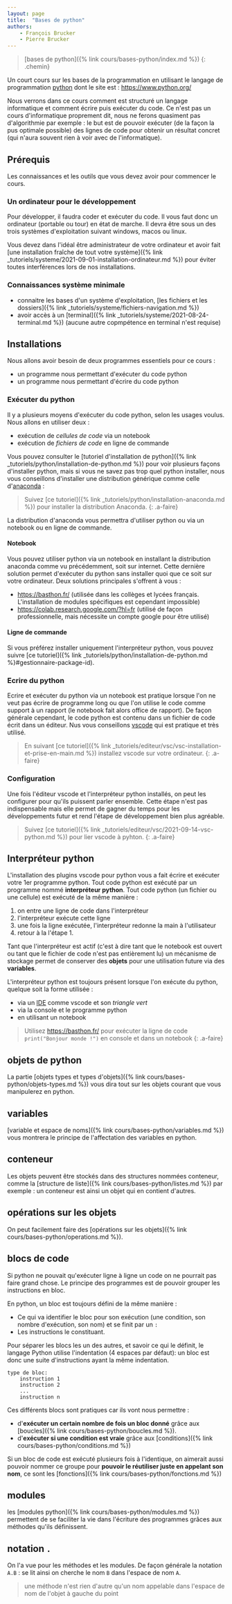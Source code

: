 ```yaml
---
layout: page
title:  "Bases de python"
authors: 
    - François Brucker
    - Pierre Brucker
---
```


> [bases de python]({% link cours/bases-python/index.md %})
{: .chemin}

Un court cours sur les bases de la programmation en utilisant le langage de programmation [python](https://fr.wikipedia.org/wiki/Python_(langage)) dont le site est : <https://www.python.org/>

Nous verrons dans ce cours comment est structuré un langage informatique et comment écrire puis exécuter du code. Ce n'est pas un cours d'informatique proprement dit, nous ne ferons quasiment pas d'algorithmie par exemple : le but est de pouvoir exécuter (de la façon la pus optimale possible) des lignes de code pour obtenir un résultat concret (qui n'aura souvent rien à voir avec de l'informatique).

## Prérequis

Les connaissances et les outils que vous devez avoir pour commencer le cours.

### Un ordinateur pour le développement

Pour développer, il faudra coder et exécuter du code. Il vous faut donc un ordinateur (portable ou tour) en état de marche. Il devra être sous un des trois systèmes d'exploitation suivant windows, macos ou linux.

Vous devez dans l'idéal être administrateur de votre ordinateur et avoir fait [une installation fraîche de tout votre système]({% link _tutoriels/systeme/2021-09-01-installation-ordinateur.md %}) pour éviter toutes interférences lors de nos installations.

### Connaissances système minimale

* connaitre les bases d'un système d'exploitation, [les fichiers et les dossiers]({% link _tutoriels/systeme/fichiers-navigation.md %})
* avoir accès à un [terminal]({% link _tutoriels/systeme/2021-08-24-terminal.md %}) (aucune autre copmpétence en terminal n'est requise)

## Installations

Nous allons avoir besoin de deux programmes essentiels pour ce cours :

* un programme nous permettant d'exécuter du code python
* un programme nous permettant d'écrire du code python

### Exécuter du python

Il y a plusieurs moyens d'exécuter du code python, selon les usages voulus. Nous allons en utiliser deux :

* exécution de *cellules de code* via un notebook
* exécution de *fichiers de code* en ligne de commande

Vous pouvez consulter le [tutoriel d'installation de python]({% link _tutoriels/python/installation-de-python.md %}) pour voir plusieurs façons d'installer python, mais si vous ne savez pas trop quel python installer, nous vous conseillons d'installer une distribution générique comme celle d'[anaconda](https://www.anaconda.com/products/distribution) :

> Suivez [ce tutoriel]({% link _tutoriels/python/installation-anaconda.md %}) pour installer la distribution Anaconda.
{: .a-faire}

La distribution d'anaconda vous permettra d'utiliser python ou via un notebook ou en ligne de commande.

#### Notebook

Vous pouvez utiliser python via un notebook en installant la distribution anaconda comme vu précédemment, soit sur internet. Cette dernière solution permet d'exécuter du python sans installer quoi que ce soit sur votre ordinateur. Deux solutions principales s'offrent à vous :

* <https://basthon.fr/> (utilisée dans les collèges et lycées français. L'installation de modules spécifiques est cependant impossible)
* <https://colab.research.google.com/?hl=fr> (utilisé de façon professionnelle, mais nécessite un compte google pour être utilisé)

#### Ligne de commande

Si vous préférez installer uniquement l'interpréteur python, vous pouvez suivre [ce tutoriel]({% link _tutoriels/python/installation-de-python.md %}#gestionnaire-package-id).

### Ecrire du python

Ecrire et exécuter du python via un notebook est pratique lorsque l'on ne veut pas écrire de programme long ou que l'on utilise le code comme support à un rapport (le notebook fait alors office de rapport). De façon générale cependant, le code python est contenu dans un fichier de code écrit dans un éditeur. Nus vous conseillons [vscode](https://code.visualstudio.com/) qui est pratique et très utilisé.

> En suivant [ce tutoriel]({% link _tutoriels/editeur/vsc/vsc-installation-et-prise-en-main.md %}) installez vscode sur votre ordinateur.
{: .a-faire}

### Configuration

Une fois l'éditeur vscode et l'interpréteur python installés, on peut les configurer pour qu'ils puissent parler ensemble. Cette étape n'est pas indispensable mais elle permet de gagner du temps pour les développements futur et rend l'étape de développement bien plus agréable.

> Suivez [ce tutoriel]({% link _tutoriels/editeur/vsc/2021-09-14-vsc-python.md %}) pour lier vscode à pyhton.
{: .a-faire}

## Interpréteur python

L'installation des plugins vscode pour python vous a fait écrire et exécuter votre 1er programme python. Tout code python est exécuté par un programme nommé **interpréteur python**. Tout code python (un fichier ou une cellule) est exécuté de la même manière :

1. on entre une ligne de code dans l'interpréteur
2. l'interpréteur exécute cette ligne
3. une fois la ligne exécutée, l'interpréteur redonne la main à l'utilisateur
4. retour à la l'étape 1.

Tant que l'interpréteur est actif (c'est à dire tant que le notebook est ouvert ou tant que le fichier de code n'est pas entièrement lu) un mécanisme de stockage permet de conserver des **objets** pour une utilisation future via des **variables**.

L'interpréteur python est toujours présent lorsque l'on exécute du python, quelque soit la forme utilisée :

* via un [IDE](https://fr.wikipedia.org/wiki/Environnement_de_d%C3%A9veloppement) comme vscode et son *triangle vert*
* via la console et le programme python
* en utilisant un notebook

> Utilisez <https://basthon.fr/> pour exécuter la ligne de code `print("Bonjour monde !")` en console et dans un notebook
{: .a-faire}

## objets de python

La partie [objets types et types d'objets]({% link cours/bases-python/objets-types.md %}) vous dira tout sur les objets courant que vous manipulerez en python.

## variables

[variable et espace de noms]({% link cours/bases-python/variables.md %}) vous montrera le principe de l'affectation des variables en python.

## conteneur

Les objets peuvent être stockés dans des structures nommées conteneur, comme la [structure de liste]({% link cours/bases-python/listes.md %}) par exemple : un conteneur est ainsi un objet qui en contient d'autres.

## opérations sur les objets

On peut facilement faire des [opérations sur les objets]({% link cours/bases-python/operations.md %}).

## blocs de code

Si python ne pouvait qu'exécuter ligne à ligne un code on ne pourrait pas faire grand chose. Le principe des programmes est de pouvoir grouper les instructions en bloc.

En python, un bloc est toujours défini de la même manière  :

* Ce qui va identifier le bloc pour son exécution (une condition, son nombre d'exécution, son nom) et se finit par un `:`
* Les instructions le constituant.

Pour séparer les blocs les un des autres, et savoir ce qui le définit, le langage Python utilise l'indentation (4 espaces par défaut): un bloc est donc une suite d'instructions ayant la même indentation.

```text
type de bloc:
    instruction 1
    instruction 2
    ...
    instruction n
```

Ces différents blocs sont pratiques car ils vont nous permettre :

* d'**exécuter un certain nombre de fois un bloc donné** grâce aux [boucles]({% link cours/bases-python/boucles.md %}).
* d'**exécuter si une condition est vraie** grâce aux [conditions]({% link cours/bases-python/conditions.md %})

Si un bloc de code est exécuté plusieurs fois à l'identique, on aimerait aussi pouvoir nommer ce groupe pour **pouvoir le réutiliser juste en appelant son nom**, ce sont les [fonctions]({% link cours/bases-python/fonctions.md %})

## modules

les [modules python]({% link cours/bases-python/modules.md %}) permettent de se faciliter la vie dans l'écriture des programmes grâces aux méthodes qu'ils définissent.

## notation `.`

On l'a vue pour les méthodes et les modules. De façon générale la notation `A.B` : se lit ainsi on cherche le nom `B` dans l'espace de nom `A`.

> une méthode n'est rien d'autre qu'un nom appelable dans l'espace de nom de l'objet à gauche du point
